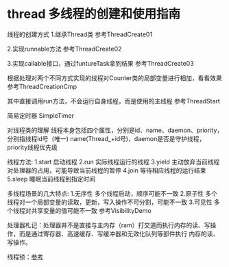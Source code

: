 # thread 多线程的创建和使用指南
线程的创建方式
 1.继承Thread类 参考ThreadCreate01

2.实现runnable方法 参考ThreadCreate02

3.实现callable接口，通过funtureTask拿到结果 参考ThreadCreate03

根据处理对两个不同方式实现的线程对Counter类的局部变量进行相加，看看效果 参考ThreadCreationCmp

其中直接调用run方法，不会运行自身线程，而是使用的主线程 参考ThreadStart

简易定时器 SimpleTimer


对线程类的理解
线程本身包括四个属性，分别是id、name、daemon、priority，分别指线程id号（唯一)
name(Thread_+id号)，daemon是否是守护线程，priority线程优先级

线程方法:
1.start 启动线程
2.run 实际线程运行的线程
3.yield 主动放弃当前线程对处理器的占用，可能导致当前线程的暂停
4.join 等待相应线程的运行结束
5.sleep 睡眠当前线程到指定时间



多线程场景的几大特点:
1.无序性 多个线程启动，顺序可能不一致
2.原子性 多个线程对一个局部变量的读取，更新，写入操作不可分割，可能不一致
3.可见性  多个线程对共享变量的值可能不一致 参考VisibilityDemo

处理器札记：处理器并不是直接与主内存（ram）打交道而执行内存的读、写操作，而是通过寄存器、高速缓存、写缓冲器和无效化队列等部件执行
内存的读、写操作。

线程锁：[参考](doc/thread_lock.md)



